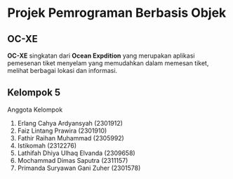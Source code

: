 # Projek Pemrograman Berbasis Objek

## OC-XE

**OC-XE** singkatan dari **Ocean Expdition** yang merupakan aplikasi pemesenan tiket menyelam yang memudahkan dalam memesan tiket, melihat berbagai lokasi dan informasi. 

## Kelompok 5
Anggota Kelompok 
1. Erlang Cahya Ardyansyah (2301912)
2. Faiz Lintang Prawira (2301910)
3. Fathir Raihan Muhammad (2305992)
4. Istikomah (2312276)
5. Lathifah Dhiya Ulhaq Elvanda (2309658)
6. Mochammad Dimas Saputra (2311157)
7. Primanda Suryawan Gani Zuher (2301578)
